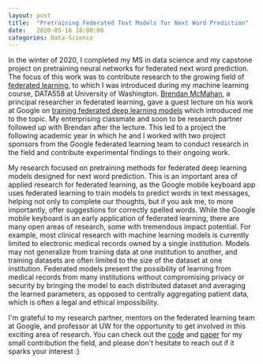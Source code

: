 ```yaml
---
layout: post
title:  "Pretraining Federated Text Models for Next Word Prediction"
date:   2020-05-16 18:00:00
categories: Data-Science
---
```


In the winter of 2020, I completed my MS in data science and my capstone project on pretraining neural networks for federated next word prediction.  The focus of this work was to contribute research to the growing field of [federated learning](https://ai.googleblog.com/2017/04/federated-learning-collaborative.html), to which I was introduced during my machine learning course, DATA558 at University of Washington.  [Brendan McMahan](https://research.google/people/author35837/), a principal researcher in federated learning, gave a guest lecture on his work at Google on [training federated deep learning models](https://arxiv.org/abs/1602.05629) which introduced me to the topic.  My enterprising classmate and soon to be research partner followed up with Brendan after the lecture.  This led to a project the following academic year in which he and I worked with two project sponsors from the Google federated learning team to conduct research in the field and contribute experimental findings to their ongoing work.

My research focused on pretraining methods for federated deep learning models designed for next word prediction.  This is an important area of applied research for federated learning, as the Google mobile keyboard app uses federated learning to train models to predict words in text messages, helping not only to complete our thoughts, but if you ask me, to more importantly, offer suggestions for correctly spelled words.  While the Google mobile keyboard is an early application of federated learning, there are many open areas of research, some with tremendous impact potential.  For example, most clinical research with machine learning models is currently limited to electronic medical records owned by a single institution.  Models may not generalize from training data at one institution to another, and training datasets are often limited to the size of the dataset at one institution.  Federated models present the possibility of learning from medical records from many institutions without compromising privacy or security by bringing the model to each distributed dataset and averaging the learned parameters, as opposed to centrally aggregating patient data, which is often a legal and ethical impossibility.

I'm grateful to my research partner, mentors on the federated learning team at Google, and professor at UW for the opportunity to get involved in this exciting area of research.  You can check out the [code](https://github.com/federated-learning-experiments/fl-text-models) and [paper](https://arxiv.org/abs/2005.04828) for my small contribution the field, and please don't hesitate to reach out if it sparks your interest :)
